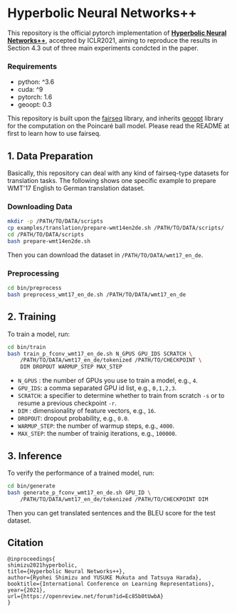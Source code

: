 # Hyperbolic Neural Networks++
This repository is the official pytorch implementation of [**Hyperbolic Neural Networks++**](https://openreview.net/forum?id=Ec85b0tUwbA), accepted by ICLR2021, aiming to reproduce the results in Section 4.3 out of three main experiments condcted in the paper.


### Requirements
- python: ^3.6
- cuda: ^9
- pytorch: 1.6
- geoopt: 0.3

This repository is built upon the [fairseq](https://github.com/pytorch/fairseq) library, and inherits [geoopt](https://github.com/geoopt/geoopt) library for the computation on the Poincaré ball model.
Please read the README at first to learn how to use fairseq.

## 1. Data Preparation

Basically, this repository can deal with any kind of fairseq-type datasets for translation tasks. 
The following shows one specific example to prepare WMT'17 English to German translation dataset.

### Downloading Data
```bash
mkdir -p /PATH/TO/DATA/scripts
cp examples/translation/prepare-wmt14en2de.sh /PATH/TO/DATA/scripts/
cd /PATH/TO/DATA/scripts
bash prepare-wmt14en2de.sh 
```

Then you can download the dataset in `/PATH/TO/DATA/wmt17_en_de`.

### Preprocessing
```bash
cd bin/preprocess
bash preprocess_wmt17_en_de.sh /PATH/TO/DATA/wmt17_en_de
```

## 2. Training

To train a model, run:

```bash
cd bin/train
bash train_p_fconv_wmt17_en_de.sh N_GPUS GPU_IDS SCRATCH \
    /PATH/TO/DATA/wmt17_en_de/tokenized /PATH/TO/CHECKPOINT \
    DIM DROPOUT WARMUP_STEP MAX_STEP
```
- `N_GPUS` : the number of GPUs you use to train a model, e.g., `4`.
- `GPU_IDS`: a comma separated GPU id list, e.g., `0,1,2,3`.
- `SCRATCH`: a specifier to determine whether to train from scratch `-s` or to resume a previous checkpoint `-r`.
- `DIM`    : dimensionality of feature vectors, e.g., `16`.
- `DROPOUT`: dropout probability, e.g., `0.0`.
- `WARMUP_STEP`: the number of warmup steps, e.g., `4000`.
- `MAX_STEP`: the number of trainig iterations, e.g., `100000`.

## 3. Inference

To verify the performance of a trained model, run:

```bash
cd bin/generate
bash generate_p_fconv_wmt17_en_de.sh GPU_ID \
    /PATH/TO/DATA/wmt17_en_de/tokenized /PATH/TO/CHECKPOINT DIM
```

Then you can get translated sentences and the BLEU score for the test dataset.

## Citation
```
@inproceedings{
shimizu2021hyperbolic,
title={Hyperbolic Neural Networks++},
author={Ryohei Shimizu and YUSUKE Mukuta and Tatsuya Harada},
booktitle={International Conference on Learning Representations},
year={2021},
url={https://openreview.net/forum?id=Ec85b0tUwbA}
}
```
